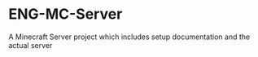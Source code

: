 # ENG-MC-Server
 A Minecraft Server project which includes setup documentation and the actual server
